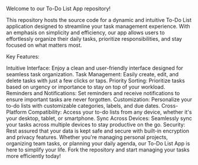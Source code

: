 Welcome to our To-Do List App repository!

This repository hosts the source code for a dynamic and intuitive To-Do List application designed to streamline your task management experience. With an emphasis on simplicity and efficiency, our app allows users to effortlessly organize their daily tasks, prioritize responsibilities, and stay focused on what matters most.

Key Features:

Intuitive Interface: Enjoy a clean and user-friendly interface designed for seamless task organization.
Task Management: Easily create, edit, and delete tasks with just a few clicks or taps.
Priority Sorting: Prioritize tasks based on urgency or importance to stay on top of your workload.
Reminders and Notifications: Set reminders and receive notifications to ensure important tasks are never forgotten.
Customization: Personalize your to-do lists with customizable categories, labels, and due dates.
Cross-Platform Compatibility: Access your to-do lists from any device, whether it's your desktop, tablet, or smartphone.
Sync Across Devices: Seamlessly sync your tasks across multiple devices to stay productive on the go.
Security: Rest assured that your data is kept safe and secure with built-in encryption and privacy features.
Whether you're managing personal projects, organizing team tasks, or planning your daily agenda, our To-Do List App is here to simplify your life. Fork the repository and start managing your tasks more efficiently today!
